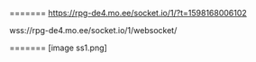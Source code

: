 =======
https://rpg-de4.mo.ee/socket.io/1/?t=1598168006102

wss://rpg-de4.mo.ee/socket.io/1/websocket/

=======
[image ss1.png]

